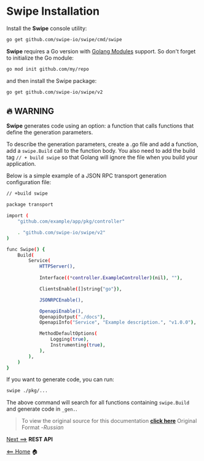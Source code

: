 # Swipe Installation

Install the **Swipe** console utility:

````bash
go get github.com/swipe-io/swipe/cmd/swipe
````

**Swipe** requires a Go version with [Golang Modules](https://github.com/golang/go/wiki/Modules) support. So don't forget to initialize the Go module:

````bash
go mod init github.com/my/repo
````

and then install the Swipe package:

````bash
go get github.com/swipe-io/swipe/v2
````

## 🔥 WARNING

**Swipe** generates code using an option: a function that calls functions that define the generation parameters.

To describe the generation parameters, create a .go file and add a function, add a `swipe.Build` call to the function body. You also need to add the build tag `// + build swipe` so that Golang will ignore the file when you build your application.

Below is a simple example of a JSON RPC transport generation configuration file:

````bash
// +build swipe

package transport

import (
    "github.com/example/app/pkg/controller"

    . "github.com/swipe-io/swipe/v2"
)

func Swipe() {
    Build(
        Service(
            HTTPServer(),
      
            Interface((*controller.ExampleController)(nil), ""),

            ClientsEnable([]string{"go"}),

            JSONRPCEnable(),  

            OpenapiEnable(),
            OpenapiOutput("./docs"),
            OpenapiInfo("Service", "Example description.", "v1.0.0"),

            MethodDefaultOptions(
                Logging(true),
                Instrumenting(true),
            ),
        ),
    )
}
````

If you want to generate code, you can run:

````bash
swipe ./pkg/...
````

The above command will search for all functions containing `swipe.Build` and generate code in `_gen.`.


> To view the original source for this documentation [**click here**](https://swipeio.dev/docs/installation) Original Format -*Russian*


[Next ==>](rest-api.md.md) **REST API**

[<== Home](README.md) 🏠
